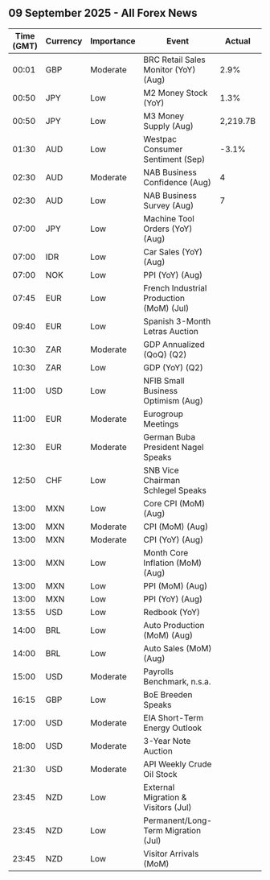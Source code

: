 ## 09 September 2025 - All Forex News

| Time (GMT) | Currency | Importance | Event | Actual | Forecast | Previous |
|------|----------|------------|-------|--------|----------|----------|
| 00:01 | GBP | Moderate | BRC Retail Sales Monitor (YoY) (Aug) | 2.9% | 2.0% | 1.8% |
| 00:50 | JPY | Low | M2 Money Stock (YoY) | 1.3% | 1.1% | 1.0% |
| 00:50 | JPY | Low | M3 Money Supply (Aug) | 2,219.7B |  | 2,211.4B |
| 01:30 | AUD | Low | Westpac Consumer Sentiment (Sep) | -3.1% |  | 5.7% |
| 02:30 | AUD | Moderate | NAB Business Confidence (Aug) | 4 |  | 7 |
| 02:30 | AUD | Low | NAB Business Survey (Aug) | 7 |  | 5 |
| 07:00 | JPY | Low | Machine Tool Orders (YoY) (Aug) |  | 3.6% | -0.5% |
| 07:00 | IDR | Low | Car Sales (YoY) (Aug) |  |  | -18.40% |
| 07:00 | NOK | Low | PPI (YoY) (Aug) |  |  | -0.3% |
| 07:45 | EUR | Low | French Industrial Production (MoM) (Jul) |  | -1.4% | 3.8% |
| 09:40 | EUR | Low | Spanish 3-Month Letras Auction |  |  | 1.929% |
| 10:30 | ZAR | Moderate | GDP Annualized (QoQ) (Q2) |  |  | 0.1% |
| 10:30 | ZAR | Low | GDP (YoY) (Q2) |  |  | 0.8% |
| 11:00 | USD | Low | NFIB Small Business Optimism (Aug) |  | 100.4 | 100.3 |
| 11:00 | EUR | Moderate | Eurogroup Meetings |  |  |  |
| 12:30 | EUR | Moderate | German Buba President Nagel Speaks |  |  |  |
| 12:50 | CHF | Low | SNB Vice Chairman Schlegel Speaks |  |  |  |
| 13:00 | MXN | Low | Core CPI (MoM) (Aug) |  | 0.20% | 0.31% |
| 13:00 | MXN | Moderate | CPI (MoM) (Aug) |  | 0.06% | 0.27% |
| 13:00 | MXN | Moderate | CPI (YoY) (Aug) |  | 3.58% | 3.51% |
| 13:00 | MXN | Low | Month Core Inflation (MoM) (Aug) |  | 4.21% | 4.23% |
| 13:00 | MXN | Low | PPI (MoM) (Aug) |  |  | -0.50% |
| 13:00 | MXN | Low | PPI (YoY) (Aug) |  |  | 3.80% |
| 13:55 | USD | Low | Redbook (YoY) |  |  | 6.5% |
| 14:00 | BRL | Low | Auto Production (MoM) (Aug) |  |  | 15.7% |
| 14:00 | BRL | Low | Auto Sales (MoM) (Aug) |  |  | 14.2% |
| 15:00 | USD | Moderate | Payrolls Benchmark, n.s.a. |  |  | -598.00K |
| 16:15 | GBP | Low | BoE Breeden Speaks |  |  |  |
| 17:00 | USD | Moderate | EIA Short-Term Energy Outlook |  |  |  |
| 18:00 | USD | Moderate | 3-Year Note Auction |  |  | 3.669% |
| 21:30 | USD | Moderate | API Weekly Crude Oil Stock |  |  | 0.622M |
| 23:45 | NZD | Low | External Migration & Visitors (Jul) |  |  | 0.80% |
| 23:45 | NZD | Low | Permanent/Long-Term Migration (Jul) |  |  | 1,670 |
| 23:45 | NZD | Low | Visitor Arrivals (MoM) |  |  | -2.5% |
